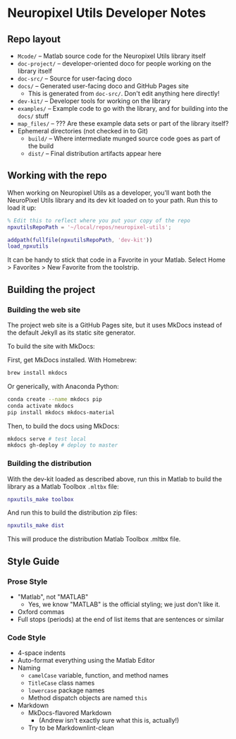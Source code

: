 # Neuropixel Utils Developer Notes

## Repo layout

* `Mcode/` – Matlab source code for the Neuropixel Utils library itself
* `doc-project/` – developer-oriented doco for people working on the library itself
* `doc-src/` – Source for user-facing doco
* `docs/` – Generated user-facing doco and GitHub Pages site
  * This is generated from `doc-src/`. Don't edit anything here directly!
* `dev-kit/` – Developer tools for working on the library
* `examples/` – Example code to go with the library, and for building into the `docs/` stuff
* `map_files/` – ??? Are these example data sets or part of the library itself?
* Ephemeral directories (not checked in to Git)
  * `build/` – Where intermediate munged source code goes as part of the build
  * `dist/` – Final distribution artifacts appear here

## Working with the repo

When working on Neuropixel Utils as a developer, you'll want both the NeuroPixel Utils library and its dev kit loaded on to your path. Run this to load it up:

```matlab
% Edit this to reflect where you put your copy of the repo
npxutilsRepoPath = '~/local/repos/neuropixel-utils';

addpath(fullfile(npxutilsRepoPath, 'dev-kit'))
load_npxutils
```

It can be handy to stick that code in a Favorite in your Matlab. Select Home > Favorites > New Favorite from the toolstrip.

## Building the project

### Building the web site

The project web site is a GitHub Pages site, but it uses MkDocs instead of the default Jekyll as its static site generator.

To build the site with MkDocs:

First, get MkDocs installed. With Homebrew:

```bash
brew install mkdocs
```

Or generically, with Anaconda Python:

```bash
conda create --name mkdocs pip
conda activate mkdocs
pip install mkdocs mkdocs-material
```

Then, to build the docs using MkDocs:

```bash
mkdocs serve # test local
mkdocs gh-deploy # deploy to master
```

### Building the distribution

With the dev-kit loaded as described above, run this in Matlab to build the library as a Matlab Toolbox `.mltbx` file:

```matlab
npxutils_make toolbox
```

And run this to build the distribution zip files:

```matlab
npxutils_make dist
```

This will produce the distribution Matlab Toolbox .mltbx file.

## Style Guide

### Prose Style

* "Matlab", not "MATLAB"
  * Yes, we know "MATLAB" is the official styling; we just don't like it.
* Oxford commas
* Full stops (periods) at the end of list items that are sentences or similar

### Code Style

* 4-space indents
* Auto-format everything using the Matlab Editor
* Naming
  * `camelCase` variable, function, and method names
  * `TitleCase` class names
  * `lowercase` package names
  * Method dispatch objects are named `this`
* Markdown
  * MkDocs-flavored Markdown
    * (Andrew isn't exactly sure what this is, actually!)
  * Try to be Markdownlint-clean

